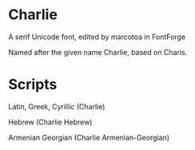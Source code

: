 # Charlie
A serif Unicode font, edited by marcotoa in FontForge

Named after the given name Charlie, based on Charis.

# Scripts
Latin, Greek, Cyrillic (Charlie)

Hebrew (Charlie Hebrew)

Armenian Georgian (Charlie Armenian-Georgian)
